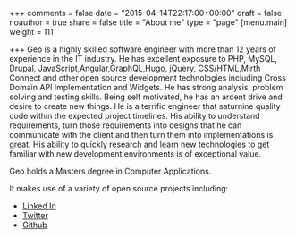 +++
comments = false
date = "2015-04-14T22:17:00+00:00"
draft = false
noauthor = true
share = false
title = "About me"
type = "page"
[menu.main]
weight = 111

+++
Geo is a highly skilled software engineer with more than 12 years of experience in the IT industry. He has excellent exposure to PHP, MySQL, Drupal, JavaScript,Angular,GraphQL,Hugo, jQuery, CSS/HTML,Mirth Connect and other open source development technologies including Cross Domain API Implementation and Widgets. He has strong analysis, problem solving and testing skills. Being self motivated, he has an ardent drive and desire to create new things. He is a terrific engineer that saturnine quality code within the expected project timelines. His ability to understand requirements, turn those requirements into designs that he can communicate with the client and then turn them into implementations is great. His ability to quickly research and learn new technologies to get familiar with new development environments is of exceptional value.

Geo holds a Masters degree in Computer Applications.

It makes use of a variety of open source projects including:

* [Linked In](https://www.linkedin.com/in/geovlazar/)
* [Twitter](https://twitter.com/geovlazar)
* [Github](https://github.com/geovlazar)
